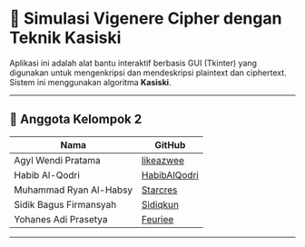 # 🚀 Simulasi Vigenere Cipher dengan Teknik Kasiski

Aplikasi ini adalah alat bantu interaktif berbasis GUI (Tkinter) yang digunakan untuk mengenkripsi dan mendeskripsi plaintext dan ciphertext. Sistem ini menggunakan algoritma **Kasiski**.

---

## 👥 Anggota Kelompok 2

| Nama                     | GitHub                                      |
|--------------------------|---------------------------------------------|
| Agyl Wendi Pratama       | [likeazwee](https://github.com/likeazwee)  |
| Habib Al-Qodri           | [HabibAlQodri](https://github.com/HabibAlQodri) |
| Muhammad Ryan Al-Habsy   | [Starcres](https://github.com/Starcres)    |
| Sidik Bagus Firmansyah   | [Sidiqkun](https://github.com/Sidiqkun)    |
| Yohanes Adi Prasetya     | [Feuriee](https://github.com/Feuriee)      |

---

